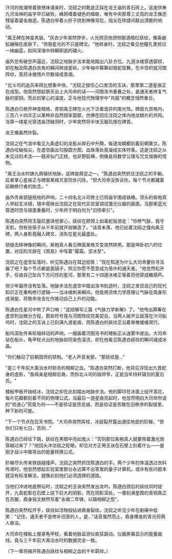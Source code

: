 汴河的夜潮带着铁锈味涌来时，沈砚之的靴底正踩在龙王庙的青石砖上。这座供奉九河龙神的庙宇早已破败，蛛网缠着褪色的楹联，唯有中央那尊三丈高的龙王像还残留着鎏金痕迹。陈遇白举着火折子绕到神像背后，指尖在砖缝间敲出清脆的响动。

"禹王碑在神龛夹层。"灰衣少年突然停步，火光照亮他颈侧那道暗红妖纹，像条蜈蚣蜷缩在皮肤下，"但吸星光的不只是碑文。"他转身时，沈砚之看见他瞳孔里掠过一抹幽蓝，如同深海中转瞬即逝的磷火。

庙外忽有破空声逼近，沈砚之地脉步法本能地踏出八卦方位。九道冰棱穿透窗棂，却在触及陈遇白衣角的瞬间碎成星砂。少年袖中算筹如银蛇狂舞，在半空织就河图阵纹，竟将冰棱残片尽数熔成青烟。

"北斗司的追兵来得比想象中快。"沈砚之按住心口发烫的玉诀，那里第二道星痕正在成型。他突然想起祭天台上大司命的话——河图洛书重叠之处，是通天者修复气脉的密钥。而此刻掌心的温度，正与他现代物理学中"共振"的概念悄然重合。

陈遇白已掀开神龛暗格，青铜禹王碑在火光下泛着诡异的吸光性。碑面九宫格内，三百八十四爻正以某种非自然频率震颤，仿佛在回应沈砚之体内地龙鳞片的共鸣。当第一缕星光穿透庙顶破洞时，少年突然将半块玉璇玑按在碑首。

龙王像轰然炸裂。

沈砚之在气浪中看见九条虚幻的龙影从碎石中升腾，每道龙鳞都刻着前朝篆文。陈遇白咬破指尖，在虚空画出勾股圆方图，血珠落处竟凝成实体符箓。这是沈砚之从未见过的术法——既非仙门正统，也非野狐禅，倒像是将数学公理与咒文熔铸的怪物。

"禹王治水时铸九鼎镇伏地脉，这碑是鼎足之一。"陈遇白突然抓住沈砚之的手腕，后者掌心星痕正与碑面某格爻变同步闪烁，"但大司命没告诉你，每个节点都藏着前朝修行者的执念。"

庙外传来锁链拖地的声响，二十四名北斗司修士已将庙宇围成铁桶。领头的紫袍真人举起玄冰镜，镜中竟映出沈砚之在现代实验室调试激光仪器的画面。当那束蓝光穿透时空与镜面重叠时，少年终于明白何为"旧债牵引"。

陈遇白突然将玉璇玑塞进他掌心，妖纹在脖颈上如毒蛇般游走："你修气脉，我守天机，但有些笼子从千年前就开始铸造了。"话音未落，他已扯着沈砚之撞向禹王碑，两人身影竟融入碑文，消失在星光最盛处。

锁链击碎神像的瞬间，紫袍真人看见碑面某格爻变突然转黑。那是坤卦初六的位置，对应的爻辞在《周易》中写着"履霜，坚冰至"。

沈砚之在虚空坠落时，听见陈遇白在耳边低笑："现在知道为什么大司命要你寻法器了吧？每个节点都是面镜子，照见你愿不愿意成为笼中的通天者。"他忽然松开手，任由自己坠向下方闪烁的星河，那里有二十四道冰棱正等着将他穿成糖葫芦。

但少年最终没有坠落。地脉步法在虚空中踏出洛书轨迹时，沈砚之发现自己的现代知识正在重构修行逻辑——当冰棱刺来瞬间，他竟用流体力学原理让气脉在周身形成涡旋，将致命攻击化作推动自己上升的动能。

陈遇白在星河中吹了声口哨："这招够写三篇《气脉力学新解》了。"他甩出算筹在虚空列出微分方程，那些符号竟与河图阵纹完美契合。当两人破开云层落在汴河船坞时，沈砚之的玉诀上已刻满九道星痕，而陈遇白的妖纹正沿着脊椎缓缓爬行。

船坞深处传来轮轴转动的声响，一艘画着河图洛书的楼船正从迷雾中驶出。大司命站在船头，龟甲杖点出的地脉如同金色溪流，却在他看见陈遇白妖纹的瞬间凝成冰晶。

"你们触动了前朝国师的禁制。"老人声音发颤，"那妖纹是..."

"是三千年前大禹治水时斩杀的相柳之血。"陈遇白突然打断，他背后浮现出九首蛇身的虚影，"我母亲是相柳后裔，而你北斗司的祖师爷，正是当年持轩辕剑的夏后氏。"

楼船甲板开始结冰，沈砚之却在此刻踏出地脉步法。他的脚印在冰面上绽开莲花，每片花瓣都刻着不同的物理公式。当最后一道星痕亮起时，他忽然明白大司命所说的"验道心"究竟为何——不是验证是否忠诚，而是验证是否敢在旧秩序的裂缝里，种下新的可能。

"下一个节点在应天书院。"大司命突然挥杖，冰层裂开露出通往地底的阶梯，"但你们只有七日，否则..."

陈遇白已经往下跳，妖纹在黑暗中亮如鬼火："否则那位紫袍真人就要带着激光炮穿越过来了？"他回头冲沈砚之眨眼，却见对方正用玉诀在石壁上刻着什么——是刚才战斗中推导出的能量转换公式。

阶梯尽头传来铁链碰撞声，沈砚之突然抓住陈遇白的手。两个少年的体温透过衣料传递时，他忽然想起实验室里那台永远算不出答案的量子计算机。或许有些问题本就没有标准解法，就像此刻他们必须选择的道路。

当他们冲进地底祭坛时，沈砚之的玉诀突然发出龙吟。陈遇白颈后的妖纹同时绽开，九首蛇影在石壁上投下巨大的阴影。而在阴影深处，一尊刻满星图的青铜鼎正在苏醒，鼎身铭文赫然写着"永徽二年铸，以镇相柳之怨"。

陈遇白突然松开手，妖纹如活物般钻进鼎身裂纹。沈砚之听见少年在剧痛中低笑："记住，通天者不是修补旧笼的人，是..."话音戛然而止，鼎身爆发的青光将两人吞没。

大司命在楼船上握紧龟甲杖，看着地脉监测仪疯狂跳动。仪器屏幕显示的能量曲线，竟与三千年前大禹治水时的数据完全一致。

（下一章将揭开陈遇白妖纹与相柳之血的千年羁绊。）